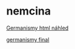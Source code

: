 # nemcina


[Germanismy html náhled](http://htmlpreview.github.io/?https://github.com/bedjan/nemcina/blob/master/Germanismy.html)

[germanismy final](https://github.com/bedjan/nemcina/raw/master/germanismy_final.md)
